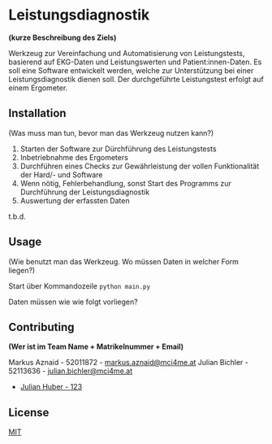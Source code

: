# Leistungsdiagnostik
**(kurze Beschreibung des Ziels)**

Werkzeug zur Vereinfachung und Automatisierung von Leistungstests, basierend auf EKG-Daten und Leistungswerten und Patient:innen-Daten.
Es soll eine Software entwickelt werden, welche zur Unterstützung bei einer Leistungsdiagnostik dienen soll. 
Der durchgeführte Leistungstest erfolgt auf einem Ergometer.

## Installation

(Was muss man tun, bevor man das Werkzeug nutzen kann?)

1. Starten der Software zur Dürchführung des Leistungstests
2. Inbetriebnahme des Ergometers
3. Durchführen eines Checks zur Gewährleistung der vollen Funktionalität der Hard/- und Software
4. Wenn nötig, Fehlerbehandlung, sonst Start des Programms zur Durchführung der Leistungsdiagnostik
5. Auswertung der erfassten Daten

t.b.d.

## Usage

(Wie benutzt man das Werkzeug. Wo müssen Daten in welcher Form liegen?)

Start über Kommandozeile
```python main.py```

Daten müssen wie wie folgt vorliegen?

## Contributing
**(Wer ist im Team Name + Matrikelnummer + Email)**

Markus Aznaid - 52011872 - markus.aznaid@mci4me.at
Julian Bichler - 52113636 - julian.bichler@mci4me.at


- [Julian Huber - 123](julian.huber@mci.edu)

## License
[MIT](https://choosealicense.com/licenses/mit/)
